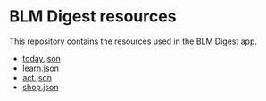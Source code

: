 # BLM Digest resources
This repository contains the resources used in the BLM Digest app.

- [today.json](https://rcole34.github.io/resources/today.json)
- [learn.json](https://rcole34.github.io/resources/learn.json)
- [act.json](https://rcole34.github.io/resources/act.json)
- [shop.json](https://rcole34.github.io/resources/shop.json)
